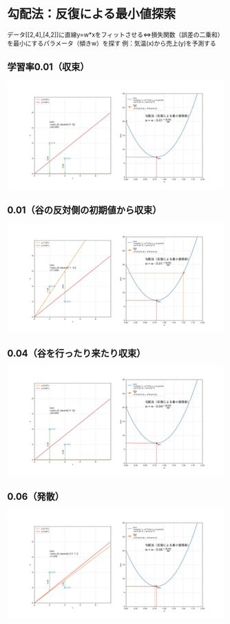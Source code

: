 # 勾配法：反復による最小値探索
データ[[2,4],[4,2]]に直線y=w*xをフィットさせる⇔損失関数（誤差の二乗和）を最小にするパラメータ（傾きw）を探す
例：気温(x)から売上(y)を予測する
## 学習率0.01（収束）
![gd01](/gradient_descent_01.gif)
## 0.01（谷の反対側の初期値から収束）
![gd01a](/gradient_descent_01a.gif)
## 0.04（谷を行ったり来たり収束）
![gd04](/gradient_descent_04.gif)
## 0.06（発散）
![gd06](/gradient_descent_06.gif)
